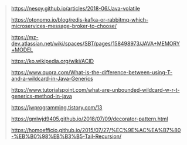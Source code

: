 > https://nesoy.github.io/articles/2018-06/Java-volatile
> 
> https://otonomo.io/blog/redis-kafka-or-rabbitmq-which-microservices-message-broker-to-choose/
>
> https://mz-dev.atlassian.net/wiki/spaces/SBT/pages/158498973/JAVA+MEMORY+MODEL
> 
> https://ko.wikipedia.org/wiki/ACID
>
> https://www.quora.com/What-is-the-difference-between-using-T-and-a-wildcard-in-Java-Generics
>
> https://www.tutorialspoint.com/what-are-unbounded-wildcard-w-r-t-generics-method-in-java
>
> https://jwprogramming.tistory.com/13
>
> https://gmlwjd9405.github.io/2018/07/09/decorator-pattern.html
>
> https://homoefficio.github.io/2015/07/27/%EC%9E%AC%EA%B7%80-%EB%B0%98%EB%B3%B5-Tail-Recursion/
